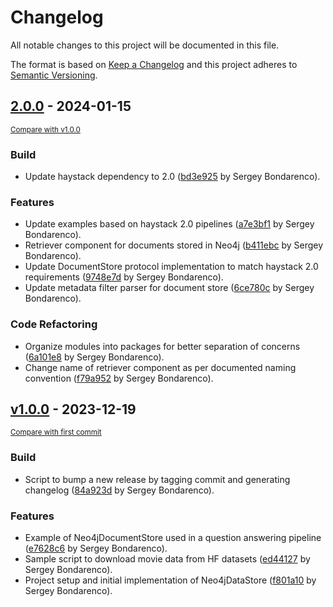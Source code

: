 # Changelog

All notable changes to this project will be documented in this file.

The format is based on [Keep a Changelog](http://keepachangelog.com/en/1.0.0/) and this project adheres to
[Semantic Versioning](http://semver.org/spec/v2.0.0.html).

<!-- insertion marker -->
## [2.0.0](https://github.com/prosto/neo4j-haystack/releases/tag/2.0.0) - 2024-01-15

<small>[Compare with v1.0.0](https://github.com/prosto/neo4j-haystack/compare/v1.0.0...2.0.0)</small>

### Build

- Update haystack dependency to 2.0 ([bd3e925](https://github.com/prosto/neo4j-haystack/commit/bd3e92543674ab4f3dd8f988a3bc882bbd00042a) by Sergey Bondarenco).

### Features

- Update examples based on haystack 2.0 pipelines ([a7e3bf1](https://github.com/prosto/neo4j-haystack/commit/a7e3bf1788ac9f6b87e82497740feea056386f87) by Sergey Bondarenco).
- Retriever component for documents stored in Neo4j ([b411ebc](https://github.com/prosto/neo4j-haystack/commit/b411ebc5f850272e0050307f03cc6157b7bc6e26) by Sergey Bondarenco).
- Update DocumentStore protocol implementation to match haystack 2.0 requirements ([9748e7d](https://github.com/prosto/neo4j-haystack/commit/9748e7d4f27087b80c8f028b8612f76ed1daf8a8) by Sergey Bondarenco).
- Update metadata filter parser for document store ([6ce780c](https://github.com/prosto/neo4j-haystack/commit/6ce780c846576d690b7216e37793532841a54dc3) by Sergey Bondarenco).

### Code Refactoring

- Organize modules into packages for better separation of concerns ([6a101e8](https://github.com/prosto/neo4j-haystack/commit/6a101e8047bcd2dac2b49598701f7233390bae88) by Sergey Bondarenco).
- Change name of retriever component as per documented naming convention ([f79a952](https://github.com/prosto/neo4j-haystack/commit/f79a952fbe59be0d1d5d13e03ae58401f6403ce9) by Sergey Bondarenco).

## [v1.0.0](https://github.com/prosto/neo4j-haystack/releases/tag/v1.0.0) - 2023-12-19

<small>[Compare with first commit](https://github.com/prosto/neo4j-haystack/compare/f801a10c8cf6eb7d784c77d8b72005cf5985dffc...v1.0.0)</small>

### Build

- Script to bump a new release by tagging commit and generating changelog ([84a923d](https://github.com/prosto/neo4j-haystack/commit/84a923dc5d8b1f5ff8602fbdf4f86ff5c682e565) by Sergey Bondarenco).

### Features

- Example of Neo4jDocumentStore used in a question answering pipeline ([e7628c6](https://github.com/prosto/neo4j-haystack/commit/e7628c672489f609c14d539859d110e8facda848) by Sergey Bondarenco).
- Sample script to download movie data from HF datasets ([ed44127](https://github.com/prosto/neo4j-haystack/commit/ed44127329454b555e906e1b5463fa8b9f4e8fe7) by Sergey Bondarenco).
- Project setup and initial implementation of Neo4jDataStore ([f801a10](https://github.com/prosto/neo4j-haystack/commit/f801a10c8cf6eb7d784c77d8b72005cf5985dffc) by Sergey Bondarenco).
